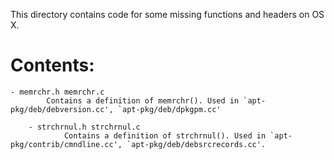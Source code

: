 This directory contains code for some missing functions and headers on OS X.

Contents:
=========

    - memrchr.h memrchr.c
		    Contains a definition of memrchr(). Used in `apt-pkg/deb/debversion.cc', `apt-pkg/deb/dpkgpm.cc'

		- strchrnul.h strchrnul.c
				Contains a definition of strchrnul(). Used in `apt-pkg/contrib/cmndline.cc', `apt-pkg/deb/debsrcrecords.cc'.
